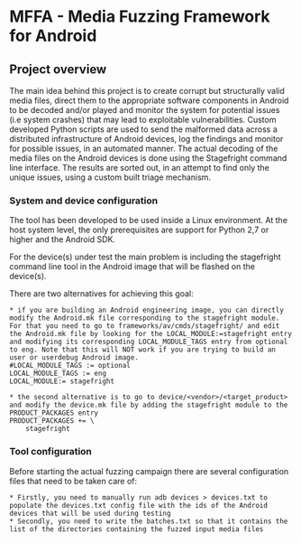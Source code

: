 # MFFA - Media Fuzzing Framework for Android

## Project overview

The main idea behind this project  is  to create corrupt  but structurally valid media files, direct them to the appropriate software components in Android to  be  decoded  and/or  played  and  monitor  the  system  for  potential  issues  (i.e  system crashes) that may lead to exploitable vulnerabilities. Custom developed Python scripts are used to send the malformed data across a distributed  infrastructure  of  Android  devices,  log  the  findings  and  monitor  for  possible issues, in an automated manner. The actual decoding of the media files on the Android devices is done using the Stagefright command line interface. The results  are sorted out, in an attempt to find only the unique issues, using a custom built triage mechanism.

### System and device configuration

The tool has been developed to be used inside a Linux environment. At the host system level, the only prerequisites are support for Python 2,7 or higher and the Android SDK.

For the device(s) under test the main problem is including the stagefright command line tool in the Android image that will be flashed on the device(s).

There are two alternatives for achieving this goal:

    * if you are building an Android engineering image, you can directly modify the Android.mk file corresponding to the stagefright module. For that you need to go to frameworks/av/cmds/stagefright/ and edit the Android.mk file by looking for the LOCAL_MODULE:=stagefright entry and modifying its corresponding LOCAL_MODULE_TAGS entry from optional to eng. Note that this will NOT work if you are trying to build an user or userdebug Android image.
    #LOCAL_MODULE_TAGS := optional
    LOCAL_MODULE_TAGS := eng
    LOCAL_MODULE:= stagefright

    * the second alternative is to go to device/<vendor>/<target_product> and modify the device.mk file by adding the stagefright module to the PRODUCT_PACKAGES entry
    PRODUCT_PACKAGES += \
        stagefright

### Tool configuration

Before starting the actual fuzzing campaign there are several configuration files that need to be taken care of:

    * Firstly, you need to manually run adb devices > devices.txt to populate the devices.txt config file with the ids of the Android devices that will be used during testing
    * Secondly, you need to write the batches.txt so that it contains the list of the directories containing the fuzzed input media files 
